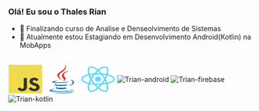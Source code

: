 ### Olá! Eu sou o Thales Rian

- 🌱 Finalizando curso de Analise e Denseolvimento de Sistemas
- 💼 Atualmente estou Estagiando em Desenvolvimento Android(Kotlin) na MobApps 

<div style="display: inline_block"><br>
  <img align="center"  height="60" width="70" alt="Trian-Js" src="https://raw.githubusercontent.com/devicons/devicon/master/icons/javascript/javascript-original.svg">  
  <img align="center"  height="60" width="70" alt="Trian-Java" src="https://raw.githubusercontent.com/devicons/devicon/master/icons/java/java-original.svg"> 
  <img align="center"  height="60" width="70" alt="Trian-react" src="https://raw.githubusercontent.com/devicons/devicon/master/icons/react/react-original.svg">
  <img align="center"  height="60" width="70" alt="Trian-android" src="https://img.icons8.com/color/48/000000/android-studio--v2.png"/>
  <img align="center"  height="60" width="70" alt="Trian-firebase" src="https://img.icons8.com/color/48/000000/firebase.png"/>
  <img align="center"  height="60" width="70" alt="Trian-kotlin" src="https://icons8.com.br/icon/ZoxjA0jZDdFZ/kotlin.png"/>
</div>
